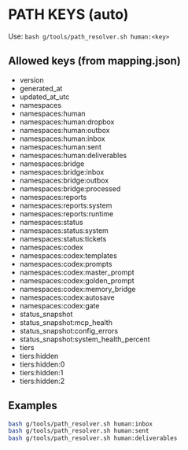 # PATH KEYS (auto)

Use: `bash g/tools/path_resolver.sh human:<key>`

## Allowed keys (from mapping.json)
- version
- generated_at
- updated_at_utc
- namespaces
- namespaces:human
- namespaces:human:dropbox
- namespaces:human:outbox
- namespaces:human:inbox
- namespaces:human:sent
- namespaces:human:deliverables
- namespaces:bridge
- namespaces:bridge:inbox
- namespaces:bridge:outbox
- namespaces:bridge:processed
- namespaces:reports
- namespaces:reports:system
- namespaces:reports:runtime
- namespaces:status
- namespaces:status:system
- namespaces:status:tickets
- namespaces:codex
- namespaces:codex:templates
- namespaces:codex:prompts
- namespaces:codex:master_prompt
- namespaces:codex:golden_prompt
- namespaces:codex:memory_bridge
- namespaces:codex:autosave
- namespaces:codex:gate
- status_snapshot
- status_snapshot:mcp_health
- status_snapshot:config_errors
- status_snapshot:system_health_percent
- tiers
- tiers:hidden
- tiers:hidden:0
- tiers:hidden:1
- tiers:hidden:2

## Examples
```bash
bash g/tools/path_resolver.sh human:inbox
bash g/tools/path_resolver.sh human:sent
bash g/tools/path_resolver.sh human:deliverables
```
